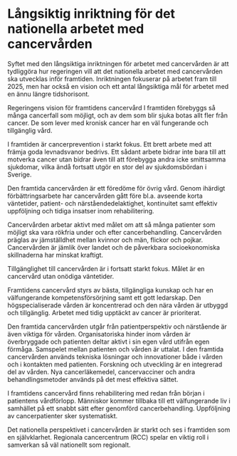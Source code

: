 # Långsiktig inriktning för det nationella arbetet med cancervården

Syftet med den långsiktiga inriktningen för arbetet med cancervården är att tydliggöra hur regeringen vill att det nationella arbetet med cancervården ska utvecklas inför framtiden. Inriktningen fokuserar på arbetet fram till 2025, men har också en vision och ett antal långsiktiga mål för arbetet med en ännu längre tidshorisont.

Regeringens vision för framtidens cancervård
I framtiden förebyggs så många cancerfall som möjligt, och av dem som blir sjuka botas allt fler från cancer. De som lever med kronisk cancer har en väl fungerande och tillgänglig vård.

I framtiden är cancerprevention i starkt fokus. Ett brett arbete med att främja goda levnadsvanor bedrivs. Ett sådant arbete bidrar inte bara till att motverka cancer utan bidrar även till att förebygga andra icke smittsamma sjukdomar, vilka ändå fortsatt utgör en stor del av sjukdomsbördan i Sverige.

Den framtida cancervården är ett föredöme för övrig vård. Genom ihärdigt förbättringsarbete har cancervården gått före bl.a. avseende korta väntetider, patient- och närståendedelaktighet, kontinuitet samt effektiv uppföljning och tidiga insatser inom rehabilitering.

Cancervården arbetar aktivt med målet om att så många patienter som möjligt ska vara rökfria under och efter cancerbehandling.
Cancervården präglas av jämställdhet mellan kvinnor och män, flickor och pojkar. Cancervården är jämlik över landet och de påverkbara socioekonomiska skillnaderna har minskat kraftigt.

Tillgänglighet till cancervården är i fortsatt starkt fokus. Målet är en cancervård utan onödiga väntetider.

Framtidens cancervård styrs av bästa, tillgängliga kunskap och har en välfungerande kompetensförsörjning samt ett gott ledarskap. Den högspecialiserade vården är koncentrerad och den nära vården är utbyggd och tillgänglig. Arbetet med tidig upptäckt av cancer är prioriterat.

Den framtida cancervården utgår från patientperspektiv och närstående är även viktiga för vården. Organisatoriska hinder inom vården är överbryggade och patienten deltar aktivt i sin egen vård utifrån egen förmåga. Samspelet mellan patienten och vården är uttalat.
I den framtida cancervården används tekniska lösningar och innovationer både i vården och i kontakten med patienten. Forskning och utveckling är en integrerad del av vården. Nya cancerläkemedel, cancervacciner och andra behandlingsmetoder används på det mest effektiva sättet.

I framtidens cancervård finns rehabilitering med redan från början i patientens vårdförlopp. Människor kommer tillbaka till ett välfungerande liv i samhället på ett snabbt sätt efter genomförd cancerbehandling. Uppföljning av cancerpatienter sker systematiskt.

Det nationella perspektivet i cancervården är starkt och ses i framtiden som en självklarhet. Regionala cancercentrum (RCC) spelar en viktig roll i samverkan så väl nationellt som regionalt.
